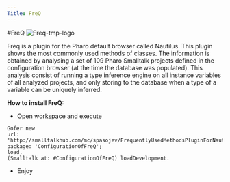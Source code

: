 ```yaml
---
Title: FreQ
---
```

#FreQ
![Freq-tmp-logo](%assets_url%/files/51/xmdxwrup9c62j54uhq85c3mslthm4h/Untitled-24.png)

Freq is a plugin for the Pharo default browser called Nautilus. 
This plugin shows the most commonly used methods of classes. The information is obtained by analysing a set of 109 Pharo Smalltalk projects defined in the configuration browser (at the time the database was populated). This analysis consist of running a type inference engine on all instance variables of all analyzed projects, and only storing to the database when a type of a variable can be uniquely inferred.


**How to install FreQ:**


- Open workspace and execute

```
Gofer new
url: 'http://smalltalkhub.com/mc/spasojev/FrequentlyUsedMethodsPluginForNautilus/main';
package: 'ConfigurationOfFreQ';
load.
(Smalltalk at: #ConfigurationOfFreQ) loadDevelopment.
```



- Enjoy
